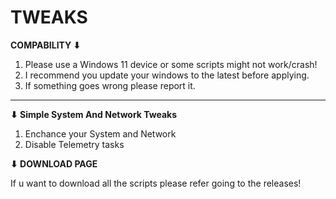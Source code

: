 # TWEAKS

**COMPABILITY ⬇**

1. Please use a Windows 11 device or some scripts might not work/crash!
2. I recommend you update your windows to the latest before applying.
3. If something goes wrong please report it.

-----------------------------------------------------------------------

**⬇ Simple System And Network Tweaks**

1. Enchance your System and Network
2. Disable Telemetry tasks

**⬇ DOWNLOAD PAGE**

If u want to download all the scripts please refer going to the releases!
